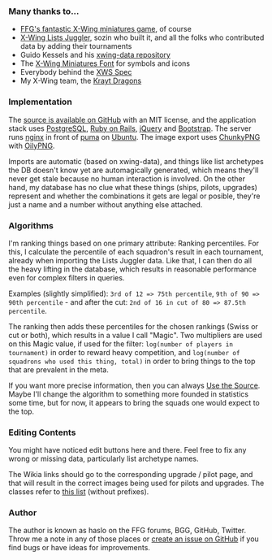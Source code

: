 ### Many thanks to...

* [FFG's fantastic X-Wing miniatures game](https://www.fantasyflightgames.com/en/products/x-wing),
of course
* [X-Wing Lists Juggler](http://lists.starwarsclubhouse.com/), sozin who built it, and all the folks
who contributed data by adding their tournaments
* Guido Kessels and his [xwing-data repository](https://github.com/guidokessels/xwing-data)
* The [X-Wing Miniatures Font](https://github.com/geordanr/xwing-miniatures-font) for symbols and icons
* Everybody behind the [XWS Spec](https://github.com/elistevens/xws-spec)
* My X-Wing team, the [Krayt Dragons](http://theflyingdragons.ch/)

### Implementation

The [source is available on GitHub](https://github.com/haslo/lists_juggle_browser) with an MIT license,
and the application stack uses [PostgreSQL](https://www.postgresql.org/), [Ruby on Rails](http://rubyonrails.org/),
[jQuery](https://jquery.com/) and [Bootstrap](http://getbootstrap.com/). The server runs
[nginx](https://www.nginx.com/solutions/web-server/) in front of [puma](http://puma.io/) on
[Ubuntu](https://www.ubuntu.com/). The image export uses [ChunkyPNG](http://chunkypng.com/) with [OilyPNG](https://github.com/wvanbergen/oily_png).

Imports are automatic (based on xwing-data), and things like list archetypes the DB doesn't know yet are automagically
generated, which means they'll never get stale because no human interaction is involved. On the other hand, my database
has no clue what these things (ships, pilots, upgrades) represent and whether the combinations it gets are legal
or posible, they're just a name and a number without anything else attached.

### Algorithms

I'm ranking things based on one primary attribute: Ranking percentiles. For this, I calculate the percentile of each
squadron's result in each tournament, already when importing the Lists Juggler data. Like that, I can then do all
the heavy lifting in the database, which results in reasonable performance even for complex filters in queries.

Examples (slightly simplified): `3rd of 12 => 75th percentile`, `9th of 90 => 90th percentile` - and after the cut:
`2nd of 16 in cut of 80 => 87.5th percentile`.

The ranking then adds these percentiles for the chosen rankings (Swiss or cut or both), which results in a value I
call "Magic". Two multipliers are used on this Magic value, if used for the filter: `log(number of players in tournament)`
in order to reward heavy competition, and `log(number of squadrons who used this thing, total)` in order to bring things
to the top that are prevalent in the meta.

If you want more precise information, then you can always
[Use the Source](https://github.com/haslo/lists_juggle_browser/blob/master/app/models/rankers/weight_query_builder.rb).
Maybe I'll change the algorithm to something more founded in statistics some time, but for now, it appears to bring the
squads one would expect to the top.

### Editing Contents

You might have noticed edit buttons here and there. Feel free to fix any wrong or missing data, particularly list
archetype names.

The Wikia links should go to the corresponding upgrade / pilot page, and that will result in the correct images being
used for pilots and upgrades. The classes refer to [this list](https://geordanr.github.io/xwing-miniatures-font/)
(without prefixes).

### Author

The author is known as haslo on the FFG forums, BGG, GitHub, Twitter. Throw me a note in any of those places or
[create an issue on GitHub](https://github.com/haslo/lists_juggle_browser/issues) if you find bugs or have ideas for
improvements.
